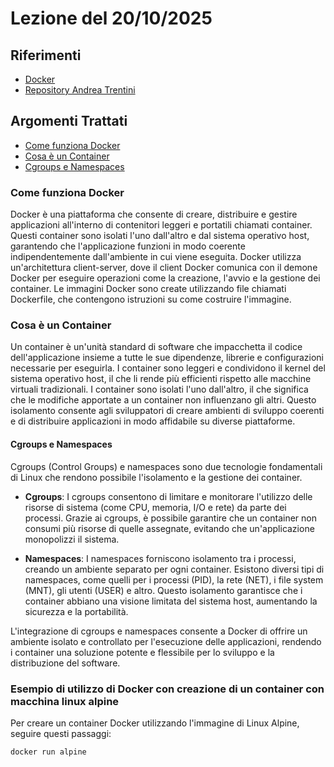 # Lezione del 20/10/2025

## Riferimenti
- [Docker](https://www.docker.com/)
- [Repository Andrea Trentini](https://github.com/andreatrentini/Corso-Angular-4Ci-2025-2026)

## Argomenti Trattati
- [Come funziona Docker](#come-funziona-docker)
- [Cosa è un Container](#cosa-è-un-container)
- [Cgroups e Namespaces](#cgroups-e-namespaces)

### Come funziona Docker
Docker è una piattaforma che consente di creare, distribuire e gestire applicazioni all'interno di contenitori leggeri e portatili chiamati container. Questi container sono isolati l'uno dall'altro e dal sistema operativo host, garantendo che l'applicazione funzioni in modo coerente indipendentemente dall'ambiente in cui viene eseguita.
Docker utilizza un'architettura client-server, dove il client Docker comunica con il demone Docker per eseguire operazioni come la creazione, l'avvio e la gestione dei container. Le immagini Docker sono create utilizzando file chiamati Dockerfile, che contengono istruzioni su come costruire l'immagine.

### Cosa è un Container
Un container è un'unità standard di software che impacchetta il codice dell'applicazione insieme a tutte le sue dipendenze, librerie e configurazioni necessarie per eseguirla. I container sono leggeri e condividono il kernel del sistema operativo host, il che li rende più efficienti rispetto alle macchine virtuali tradizionali. I container sono isolati l'uno dall'altro, il che significa che le modifiche apportate a un container non influenzano gli altri. Questo isolamento consente agli sviluppatori di creare ambienti di sviluppo coerenti e di distribuire applicazioni in modo affidabile su diverse piattaforme.

#### Cgroups e Namespaces
Cgroups (Control Groups) e namespaces sono due tecnologie fondamentali di Linux che rendono possibile l'isolamento e la gestione dei container.

- **Cgroups**: I cgroups consentono di limitare e monitorare l'utilizzo delle risorse di sistema (come CPU, memoria, I/O e rete) da parte dei processi. Grazie ai cgroups, è possibile garantire che un container non consumi più risorse di quelle assegnate, evitando che un'applicazione monopolizzi il sistema.

- **Namespaces**: I namespaces forniscono isolamento tra i processi, creando un ambiente separato per ogni container. Esistono diversi tipi di namespaces, come quelli per i processi (PID), la rete (NET), i file system (MNT), gli utenti (USER) e altro. Questo isolamento garantisce che i container abbiano una visione limitata del sistema host, aumentando la sicurezza e la portabilità.

L'integrazione di cgroups e namespaces consente a Docker di offrire un ambiente isolato e controllato per l'esecuzione delle applicazioni, rendendo i container una soluzione potente e flessibile per lo sviluppo e la distribuzione del software.

### Esempio di utilizzo di Docker con creazione di un container con macchina linux alpine
Per creare un container Docker utilizzando l'immagine di Linux Alpine, seguire questi passaggi:
```bash
docker run alpine
```
